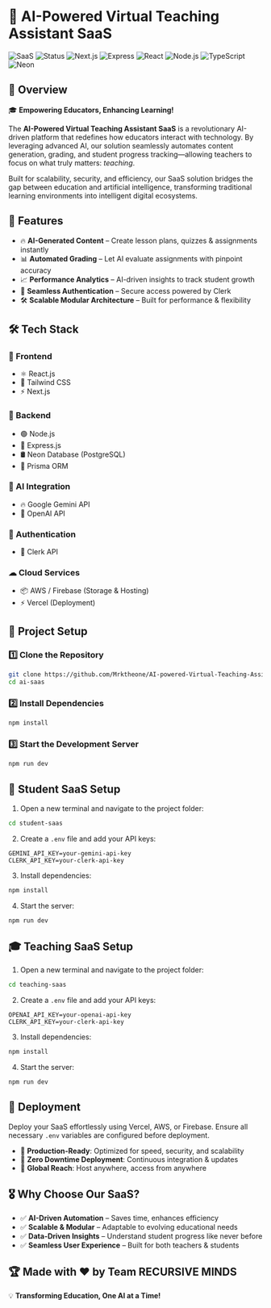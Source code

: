 # 🌟 AI-Powered Virtual Teaching Assistant SaaS

![SaaS](https://img.shields.io/badge/SaaS-Teaching-blueviolet?style=for-the-badge)
![Status](https://img.shields.io/badge/Status-Active-success?style=for-the-badge)
![Next.js](https://img.shields.io/badge/Next.js-000000?style=for-the-badge&logo=nextdotjs&logoColor=white)
![Express](https://img.shields.io/badge/Express.js-404D59?style=for-the-badge)
![React](https://img.shields.io/badge/React-20232A?style=for-the-badge&logo=react&logoColor=61DAFB)
![Node.js](https://img.shields.io/badge/Node.js-339933?style=for-the-badge&logo=nodedotjs&logoColor=white)
![TypeScript](https://img.shields.io/badge/TypeScript-007ACC?style=for-the-badge&logo=typescript&logoColor=white)
![Neon](https://img.shields.io/badge/Neon_DB-0093FF?style=for-the-badge&logo=postgresql&logoColor=white)

## 🚀 Overview

🎓 **Empowering Educators, Enhancing Learning!**

The **AI-Powered Virtual Teaching Assistant SaaS** is a revolutionary AI-driven platform that redefines how educators interact with technology. By leveraging advanced AI, our solution seamlessly automates content generation, grading, and student progress tracking—allowing teachers to focus on what truly matters: *teaching*. 

Built for scalability, security, and efficiency, our SaaS solution bridges the gap between education and artificial intelligence, transforming traditional learning environments into intelligent digital ecosystems.

## 🎯 Features

- 🔥 **AI-Generated Content** – Create lesson plans, quizzes & assignments instantly
- 📊 **Automated Grading** – Let AI evaluate assignments with pinpoint accuracy
- 📈 **Performance Analytics** – AI-driven insights to track student growth
- 🔐 **Seamless Authentication** – Secure access powered by Clerk
- 🛠 **Scalable Modular Architecture** – Built for performance & flexibility

## 🛠 Tech Stack

### 🎨 Frontend
- ⚛ React.js
- 🎨 Tailwind CSS
- ⚡ Next.js

### 🏢 Backend
- 🟢 Node.js
- 🚀 Express.js
- 🛢 Neon Database (PostgreSQL)
- 🔗 Prisma ORM

### 🤖 AI Integration
- 🔥 Google Gemini API
- 🧠 OpenAI API

### 🔑 Authentication
- 🔐 Clerk API

### ☁ Cloud Services
- 📦 AWS / Firebase (Storage & Hosting)
- ⚡ Vercel (Deployment)

## 📂 Project Setup

### 1️⃣ Clone the Repository
```sh
git clone https://github.com/Mrktheone/AI-powered-Virtual-Teaching-Assistant-SaaS.git
cd ai-saas
```

### 2️⃣ Install Dependencies
```sh
npm install
```

### 3️⃣ Start the Development Server
```sh
npm run dev
```

## 🏫 Student SaaS Setup

1. Open a new terminal and navigate to the project folder:
```sh
cd student-saas
```

2. Create a `.env` file and add your API keys:
```
GEMINI_API_KEY=your-gemini-api-key
CLERK_API_KEY=your-clerk-api-key
```

3. Install dependencies:
```sh
npm install
```

4. Start the server:
```sh
npm run dev
```

## 🎓 Teaching SaaS Setup

1. Open a new terminal and navigate to the project folder:
```sh
cd teaching-saas
```

2. Create a `.env` file and add your API keys:
```
OPENAI_API_KEY=your-openai-api-key
CLERK_API_KEY=your-clerk-api-key
```

3. Install dependencies:
```sh
npm install
```

4. Start the server:
```sh
npm run dev
```

## 🚀 Deployment

Deploy your SaaS effortlessly using Vercel, AWS, or Firebase. Ensure all necessary `.env` variables are configured before deployment.

- 🔹 **Production-Ready**: Optimized for speed, security, and scalability
- 🔹 **Zero Downtime Deployment**: Continuous integration & updates
- 🔹 **Global Reach**: Host anywhere, access from anywhere

## 🎖 Why Choose Our SaaS?

- ✅ **AI-Driven Automation** – Saves time, enhances efficiency
- ✅ **Scalable & Modular** – Adaptable to evolving educational needs
- ✅ **Data-Driven Insights** – Understand student progress like never before
- ✅ **Seamless User Experience** – Built for both teachers & students

## 🏆 Made with ❤ by Team RECURSIVE MINDS

💡 **Transforming Education, One AI at a Time!**
